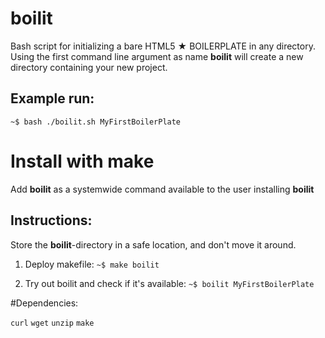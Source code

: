 # boilit
Bash script for initializing a bare HTML5 ★ BOILERPLATE in any directory.
Using the first command line argument as name **boilit** will create a new directory containing your new project. 

## Example run:
  `~$ bash ./boilit.sh MyFirstBoilerPlate`

# Install with make
Add **boilit** as a systemwide command available to the user installing **boilit**

## Instructions:

Store the **boilit**-directory in a safe location, and don't move it around.

1. Deploy makefile:
  `~$ make boilit`

2. Try out boilit and check if it's available:
  `~$ boilit MyFirstBoilerPlate`

#Dependencies: 

`curl` `wget` `unzip` `make`
